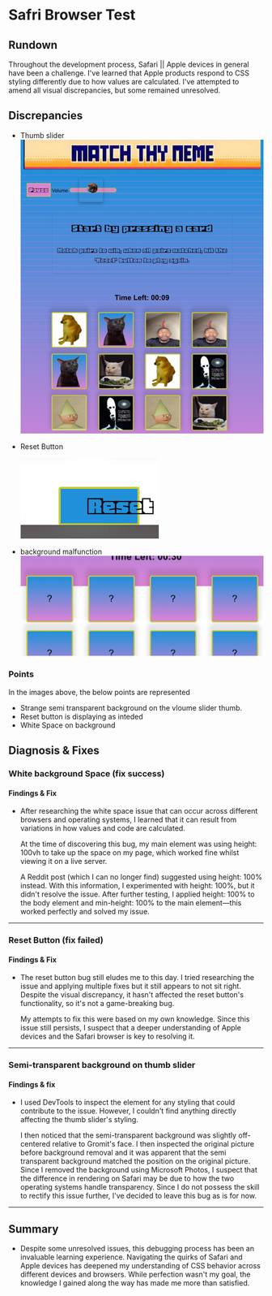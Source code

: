 # Safri Browser Test

## Rundown

Throughout the development process, Safari || Apple devices in general have been a challenge. I've learned that Apple products respond to CSS styling differently due to how values are calculated. I've attempted to amend all visual discrepancies, but some remained unresolved.

## Discrepancies
 - Thumb slider
![Full Page](/assets/testing/safariBrowserTest.jpg)
 - Reset Button

   ![reset Button](/assets/testing/resetButtonMalf.png)
 - background malfunction
![White background](/assets/testing/whiteSpace.png)

### Points
In the images above, the below points are represented
 - Strange semi transparent background on the vloume slider thumb.
 - Reset button is displaying as inteded 
 - White Space on background

## Diagnosis & Fixes

### White background Space (fix success)
#### Findings & Fix 
- After researching the white space issue that can occur across different browsers and operating systems, I learned that it can result from variations in how values and code are calculated.

  At the time of discovering this bug, my main element was using height: 100vh to take up the space on my page, which worked fine whilst viewing it on a live server.

  A Reddit post (which I can no longer find) suggested using height: 100% instead.
 With this information, I experimented with height: 100%, but it didn't resolve the issue. After further testing, I applied height: 100% to the body element and min-height: 100% to the main element—this worked perfectly and solved my issue.

----
### Reset Button (fix failed)
#### Findings & Fix
- The reset button bug still eludes me to this day. I tried researching the issue and applying multiple fixes but it still appears to not sit right. Despite the visual discrepancy, it hasn't affected the reset button's functionality, so it's not a game-breaking bug. 

  My attempts to fix this were based on my own knowledge. Since this issue still persists, I suspect that a deeper understanding of Apple devices and the Safari browser is key to resolving it.
----
### Semi-transparent background on thumb slider
#### Findings & fix
 - I used DevTools to inspect the element for any styling that could contribute to the issue. However, I couldn't find anything directly affecting the thumb slider's styling.

   I then noticed that the semi-transparent background was slightly off-centered relative to Gromit's face. I then inspected the original picture before background removal and it was apparent that the semi transparent background matched the position on the original picture. Since I removed the background using Microsoft Photos, I suspect that the difference in rendering on Safari may be due to how the two operating systems handle transparency. Since I do not possess the skill to rectify this issue further, I've decided to leave this bug as is for now. 

----
## Summary

- Despite some unresolved issues, this debugging process has been an invaluable learning experience. Navigating the quirks of Safari and Apple devices has deepened my understanding of CSS behavior across different devices and browsers. While perfection wasn't my goal, the knowledge I gained along the way has made me more than satisfied. 